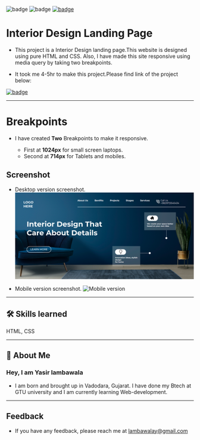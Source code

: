 ![badge](https://img.shields.io/badge/MADE%20WITH-HTML%20%26%20CSS-blue)
![badge](https://img.shields.io/badge/TIME%20TAKEN-4--5hrs-red)
[![badge](https://img.shields.io/badge/SEE%20DEMO%20-VISIT-green)](https://project10-28722.netlify.app/)

# Interior Design Landing Page

- This project is a Interior Design landing page.This website is designed using pure HTML and CSS. Also, I have made this site responsive using media query by taking two breakpoints.

- It took me 4-5hr to make this project.Please find link of the project below:

[![badge](https://img.shields.io/badge/LINK%20OF-PROJECT--10-blue)](https://project10-28722.netlify.app/)

---

# Breakpoints

- I have created **Two** Breakpoints to make it responsive.

  - First at **1024px** for small screen laptops.
  - Second at **714px** for Tablets and mobiles.

## Screenshot

- Desktop version screenshot.
  ![App Screenshot](./images/project10-img.png)

- Mobile version screenshot.
  ![Mobile version](./)

---

## 🛠 Skills learned

HTML, CSS

---

## 🚀 About Me

### Hey, I am Yasir lambawala

- I am born and brought up in Vadodara, Gujarat. I have done my Btech at GTU university and I am currently learning Web-development.

---

## Feedback

- If you have any feedback, please reach me at lambawalay@gmail.com
